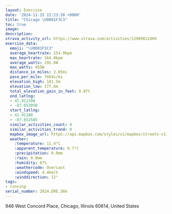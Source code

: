```yaml
---
layout: Exercise
date: '2024-11-15 22:23:38 +0000'
title: "Chicago \U0001F3C3"
toc: true
image:
description:
strava_activity_url: https://www.strava.com/activities/12909812469
exercise_data:
  emoji: "\U0001F3C3"
  average_heartrate: 154.9bpm
  max_heartrate: 164.0bpm
  average_watts: 292.6W
  max_watts: 455W
  distance_in_miles: 2.05mi
  pace_per_mile: 7m54s/mi
  elevation_high: 181.5m
  elevation_low: 177.6m
  total_elevation_gain_in_feet: 9.8ft
  end_latlng:
  - 41.911398
  - -87.653058
  start_latlng:
  - 41.91188
  - -87.652585
  similar_activities_count: 4
  similar_activities_trend: 0
  mapbox_image_url: https://api.mapbox.com/styles/v1/mapbox/streets-v11/static/path-5+787af2-1.0(y%7Bx~Fxg~uOAMDO%60CiDTc%40F_%40GsECkLBi%40DINIBOGyD%40yE%40%5BFKLCb%40%40nAG%40FFCp%40C%60CAz%40%3FlEGx%40GXFtAGvAATDrBKjCCV%40JBBNAdA%40pEHbJEnD%40xABLPEBBEn%40CnADxACZGVIJ%7BCvBYXEJ%3FLj%40dBBLAJe%40f%40kCpBBC%60%40%5BJE%5Dv%40ONg%40Vg%40f%40q%40%5Ci%40j%40MF%3FEFGhAaAPUdBcAb%40i%40IB%5BT_%40FOFiAz%40eCzASPmA~A%7BApAy%40l%40m%40RWDIGMQi%40qAG%3FKNMH),pin-s-s+e5b22e(-87.65069,41.91181),pin-s-f+89ae00(-87.65344000000002,41.90992000000002)/auto/800x800?access_token=pk.eyJ1Ijoiam9zaGJlY2ttYW4iLCJhIjoiY205eWR2aDd1MWZ6djJrbXc4a3M0bWZleiJ9.XiG9OWkNcZk2QzjJbxLB4A
  weather:
    :temperature: 11.4°C
    :apparent_temperature: 9.7°C
    :precipitation: 0.0mm
    :rain: 0.0mm
    :humidity: 67%
    :weathercode: Overcast
    :windspeed: 4.4km/h
    :winddirection: 12°
tags:
- running
serial_number: 2024.ERE.366
---
```

946 West Concord Place, Chicago, Illinois 60614, United States
